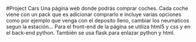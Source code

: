 #Project Cars
Una página web donde podrás comprar coches. Cada coche viene con un pack que es adicionar comprarlo e incluye varias opciones como por ejemplo que venga con el deposito lleno, cambiar los neumaticos segun la estación...
Para el front-end de la página se utiliza html5 y css y en el back-end python. También se usa flask para enlazar python y html. 
